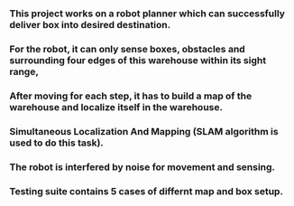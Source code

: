 

### This project works on a robot planner which can successfully deliver box into desired destination. 

### For the robot, it can only sense boxes, obstacles and surrounding four edges of this warehouse within its sight range,
### After moving for each step, it has to build a map of the warehouse and localize itself in the warehouse. 

### Simultaneous Localization And Mapping (SLAM algorithm is used to do this task).

### The robot is interfered by noise for movement and sensing.

### Testing suite contains 5 cases of differnt map and box setup.

